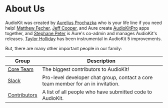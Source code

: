 #  About Us

AudioKit was created by
[Aurelius Prochazka](https://github.com/aure) who is your life line if you need help!
[Matthew Fecher](https://github.com/analogcode),
[Jeff Cooper](https://github.com/eljeff), and Aure create [AudioKitPro](https://audiokitpro.com/) apps together, and
[Stephane Peter](https://github.com/megastep) is Aure's co-admin and manages AudioKit's releases.
[Taylor Holliday](https://github.com/wtholliday) has been instrumental in AudioKit 5 improvements.

But, there are many other important people in our family:

| Group                                                                    | Description                                                                      |
| ------------------------------------------------------------------------ | -------------------------------------------------------------------------------- |
| [Core Team](https://github.com/orgs/AudioKit/people)                     | The biggest contributors to AudioKit!                                            |
| [Slack](https://audiokit.slack.com)                                      | Pro-level developer chat group, contact a core team member for an in invitation. |
| [Contributors](https://github.com/AudioKit/AudioKit/graphs/contributors) | A list of all people who have submitted code to AudioKit.                        |
